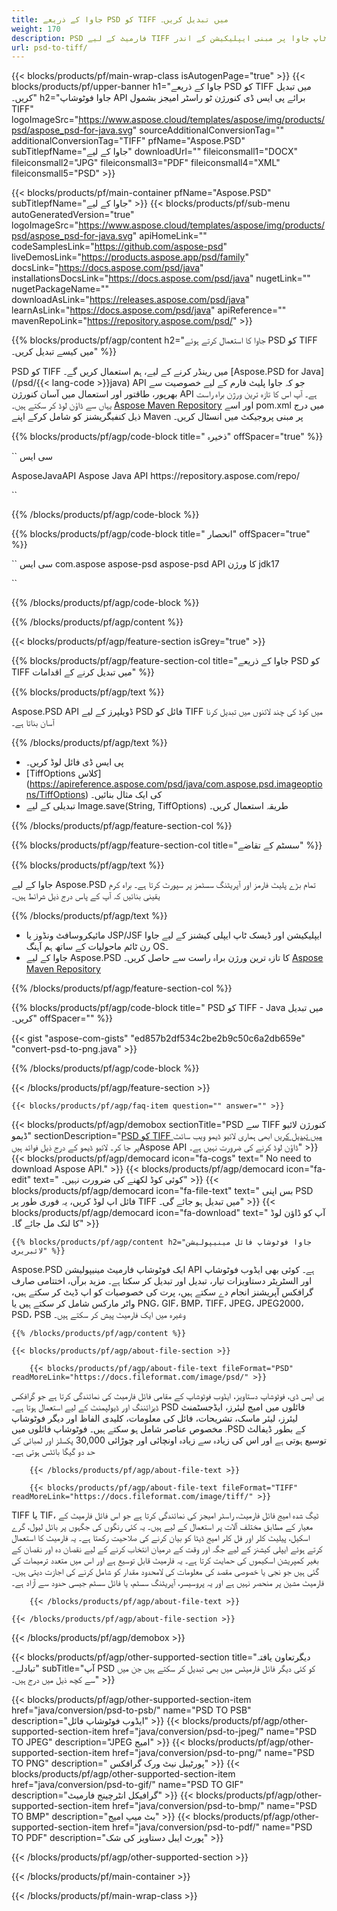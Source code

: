 ```yaml
---
title: جاوا کے ذریعے PSD کو TIFF میں تبدیل کریں۔
weight: 170
description: PSD فارمیٹ کے لیے TIFF فائل میں نمونہ جاوا کنورژن کوڈ۔ کسی بھی ویب یا ڈیسک ٹاپ جاوا پر مبنی ایپلیکیشن کے اندر PSD کو TIFF میں تبدیل کرنے کے لیے اس مثالی کوڈ کا استعمال کریں۔
url: psd-to-tiff/
---
```


{{< blocks/products/pf/main-wrap-class isAutogenPage="true" >}}
{{< blocks/products/pf/upper-banner h1="جاوا کے ذریعے PSD کو TIFF میں تبدیل کریں۔" h2="جاوا فوٹوشاپ API برائے پی ایس ڈی کنورژن ٹو ​​راسٹر امیجز بشمول TIFF" logoImageSrc="https://www.aspose.cloud/templates/aspose/img/products/psd/aspose_psd-for-java.svg" sourceAdditionalConversionTag="" additionalConversionTag="TIFF" pfName="Aspose.PSD" subTitlepfName="جاوا کے لیے" downloadUrl="" fileiconsmall1="DOCX" fileiconsmall2="JPG" fileiconsmall3="PDF" fileiconsmall4="XML" fileiconsmall5="PSD" >}}

{{< blocks/products/pf/main-container pfName="Aspose.PSD" subTitlepfName="جاوا کے لیے" >}}
{{< blocks/products/pf/sub-menu autoGeneratedVersion="true" logoImageSrc="https://www.aspose.cloud/templates/aspose/img/products/psd/aspose_psd-for-java.svg" apiHomeLink="" codeSamplesLink="https://github.com/aspose-psd" liveDemosLink="https://products.aspose.app/psd/family" docsLink="https://docs.aspose.com/psd/java" installationsDocsLink="https://docs.aspose.com/psd/java" nugetLink="" nugetPackageName="" downloadAsLink="https://releases.aspose.com/psd/java" learnAsLink="https://docs.aspose.com/psd/java" apiReference="" mavenRepoLink="https://repository.aspose.com/psd/" >}}

{{% blocks/products/pf/agp/content h2="جاوا کا استعمال کرتے ہوئے PSD کو TIFF میں کیسے تبدیل کریں۔" %}}

 PSD کو TIFF میں رینڈر کرنے کے لیے، ہم استعمال کریں گے۔
 [Aspose.PSD for Java](/psd/{{< lang-code >}}java)
 API جو کہ جاوا پلیٹ فارم کے لیے خصوصیت سے بھرپور، طاقتور اور استعمال میں آسان کنورژن API ہے۔ آپ اس کا تازہ ترین ورژن براہ راست یہاں سے ڈاؤن لوڈ کر سکتے ہیں۔
 [Aspose Maven Repository](https://repository.aspose.com/psd/)
 اور اسے pom.xml میں درج ذیل کنفیگریشنز کو شامل کرکے اپنے Maven پر مبنی پروجیکٹ میں انسٹال کریں۔

{{% blocks/products/pf/agp/code-block title=" ذخیرہ" offSpacer="true" %}}

`` سی ایس

<repository>
<id>AsposeJavaAPI</id>
<name> Aspose Java API</name>
<url>https://repository.aspose.com/repo/</url>
</repository>

``

{{% /blocks/products/pf/agp/code-block %}}

{{% blocks/products/pf/agp/code-block title=" انحصار" offSpacer="true" %}}

`` سی ایس
<dependency>
<groupId>com.aspose</groupId>
<artifactId>aspose-psd
aspose-psd API کا</artifactId>
<version> ورژن</version>
<classifier>jdk17</classifier>
</dependency>

``

{{% /blocks/products/pf/agp/code-block %}}

{{% /blocks/products/pf/agp/content %}}

{{< blocks/products/pf/agp/feature-section isGrey="true" >}}

{{% blocks/products/pf/agp/feature-section-col title="جاوا کے ذریعے PSD کو TIFF میں تبدیل کرنے کے اقدامات" %}}

{{% blocks/products/pf/agp/text %}}

 Aspose.PSD API ڈویلپرز کے لیے PSD فائل کو TIFF میں کوڈ کی چند لائنوں میں تبدیل کرنا آسان بناتا ہے۔

{{% /blocks/products/pf/agp/text %}}

- پی ایس ڈی فائل لوڈ کریں۔
- [TiffOptions کلاس] (https://apireference.aspose.com/psd/java/com.aspose.psd.imageoptions/TiffOptions) کی ایک مثال بنائیں۔
- تبدیلی کے لیے Image.save(String, TiffOptions) طریقہ استعمال کریں۔

{{% /blocks/products/pf/agp/feature-section-col %}}

{{% blocks/products/pf/agp/feature-section-col title="سسٹم کے تقاضے" %}}

{{% blocks/products/pf/agp/text %}}

 جاوا کے لیے Aspose.PSD تمام بڑے پلیٹ فارمز اور آپریٹنگ سسٹمز پر سپورٹ کرتا ہے۔ براہ کرم یقینی بنائیں کہ آپ کے پاس درج ذیل شرائط ہیں۔

{{% /blocks/products/pf/agp/text %}}

- مائیکروسافٹ ونڈوز یا JSP/JSF ایپلیکیشن اور ڈیسک ٹاپ ایپلی کیشنز کے لیے جاوا رن ٹائم ماحولیات کے ساتھ ہم آہنگ OS۔
- جاوا کے لیے Aspose.PSD کا تازہ ترین ورژن براہ راست سے حاصل کریں۔
 [Aspose Maven Repository](https://repository.aspose.com/psd/)

{{% /blocks/products/pf/agp/feature-section-col %}}

{{% blocks/products/pf/agp/code-block title=" PSD کو TIFF - Java میں تبدیل کریں۔" offSpacer="" %}}

{{< gist "aspose-com-gists" "ed857b2df534c2be2b9c50c6a2db659e" "convert-psd-to-png.java" >}}

{{% /blocks/products/pf/agp/code-block %}}

{{< /blocks/products/pf/agp/feature-section >}}

    {{< blocks/products/pf/agp/faq-item question="" answer="" >}}
 

<!-- aboutfile Starts -->

{{< blocks/products/pf/agp/demobox sectionTitle="PSD سے TIFF کنورژن لائیو ڈیمو" sectionDescription="[PSD کو TIFF میں تبدیل کریں](https://products.aspose.app/psd/conversion/psd-to-tiff) ابھی ہماری لائیو ڈیمو ویب سائٹ پر جا کر۔ لائیو ڈیمو کے درج ذیل فوائد ہیںAspose API ڈاؤن لوڈ کرنے کی ضرورت نہیں ہے۔" >}}
        {{< blocks/products/pf/agp/democard icon="fa-cogs" text=" No need to download Aspose API." >}}
        {{< blocks/products/pf/agp/democard icon="fa-edit" text=" کوئی کوڈ لکھنے کی ضرورت نہیں۔" >}}
        {{< blocks/products/pf/agp/democard icon="fa-file-text" text=" بس اپنی PSD فائل اپ لوڈ کریں، یہ فوری طور پر TIFF میں تبدیل ہو جائے گی۔" >}}
        {{< blocks/products/pf/agp/democard icon="fa-download" text=" آپ کو ڈاؤن لوڈ کا لنک مل جائے گا۔" >}}

    {{% blocks/products/pf/agp/content h2="جاوا فوٹوشاپ فائل مینیپولیشن لائبریری" %}}

 Aspose.PSD ایک فوٹوشاپ فارمیٹ مینیپولیشن API ہے۔ کوئی بھی ایڈوب فوٹوشاپ اور السٹریٹر دستاویزات تیار، تبدیل اور تبدیل کر سکتا ہے۔ مزید برآں، اختتامی صارف گرافکس آپریشنز انجام دے سکتے ہیں، پرت کی خصوصیات کو اپ ڈیٹ کر سکتے ہیں، واٹر مارکس شامل کر سکتے ہیں یا PNG، GIF، BMP، TIFF، JPEG، JPEG2000، PSD، PSB وغیرہ میں ایک فارمیٹ پیش کر سکتے ہیں۔



    {{% /blocks/products/pf/agp/content %}}

    {{< blocks/products/pf/agp/about-file-section >}}

        {{< blocks/products/pf/agp/about-file-text fileFormat="PSD" readMoreLink="https://docs.fileformat.com/image/psd/" >}}

پی ایس ڈی، فوٹوشاپ دستاویز، ایڈوب فوٹوشاپ کے مقامی فائل فارمیٹ کی نمائندگی کرتا ہے جو گرافکس ڈیزائننگ اور ڈیولپمنٹ کے لیے استعمال ہوتا ہے۔ PSD فائلوں میں امیج لیئرز، ایڈجسٹمنٹ لیئرز، لیئر ماسک، تشریحات، فائل کی معلومات، کلیدی الفاظ اور دیگر فوٹوشاپ مخصوص عناصر شامل ہو سکتے ہیں۔ فوٹوشاپ فائلوں میں .PSD کے بطور ڈیفالٹ توسیع ہوتی ہے اور اس کی زیادہ سے زیادہ اونچائی اور چوڑائی 30,000 پکسلز اور لمبائی کی حد دو گیگا بائٹس ہوتی ہے۔


        {{< /blocks/products/pf/agp/about-file-text >}}

        {{< blocks/products/pf/agp/about-file-text fileFormat="TIFF" readMoreLink="https://docs.fileformat.com/image/tiff/" >}}

TIFF یا TIF، ٹیگ شدہ امیج فائل فارمیٹ، راسٹر امیجز کی نمائندگی کرتا ہے جو اس فائل فارمیٹ کے معیار کے مطابق مختلف آلات پر استعمال کے لیے ہیں۔ یہ کئی رنگوں کی جگہوں پر بائل لیول، گرے اسکیل، پیلیٹ کلر اور فل کلر امیج ڈیٹا کو بیان کرنے کی صلاحیت رکھتا ہے۔ یہ فارمیٹ کا استعمال کرتے ہوئے ایپلی کیشنز کے لیے جگہ اور وقت کے درمیان انتخاب کرنے کے لیے نقصان دہ اور نقصان کے بغیر کمپریشن اسکیموں کی حمایت کرتا ہے۔ یہ فارمیٹ قابل توسیع ہے اور اس میں متعدد ترمیمات کی گئی ہیں جو نجی یا خصوصی مقصد کی معلومات کی لامحدود مقدار کو شامل کرنے کی اجازت دیتی ہیں۔ فارمیٹ مشین پر منحصر نہیں ہے اور یہ پروسیسر، آپریٹنگ سسٹم، یا فائل سسٹم جیسی حدود سے آزاد ہے۔


        {{< /blocks/products/pf/agp/about-file-text >}}

    {{< /blocks/products/pf/agp/about-file-section >}}

{{< /blocks/products/pf/agp/demobox >}}

<!-- aboutfile Ends -->

{{< blocks/products/pf/agp/other-supported-section title="دیگر ​​تعاون یافتہ تبادلے۔" subTitle="آپ PSD کو کئی دیگر فائل فارمیٹس میں بھی تبدیل کر سکتے ہیں جن میں سے کچھ ذیل میں درج ہیں۔" >}}

{{< blocks/products/pf/agp/other-supported-section-item href="java/conversion/psd-to-psb/" name="PSD TO PSB" description="ایڈوب فوٹوشاپ فائل" >}}
{{< blocks/products/pf/agp/other-supported-section-item href="java/conversion/psd-to-jpeg/" name="PSD TO JPEG" description="JPEG امیج" >}}
{{< blocks/products/pf/agp/other-supported-section-item href="java/conversion/psd-to-png/" name="PSD TO PNG" description=" پورٹیبل نیٹ ورک گرافکس" >}}
{{< blocks/products/pf/agp/other-supported-section-item href="java/conversion/psd-to-gif/" name="PSD TO GIF" description="گرافیکل انٹرچینج فارمیٹ" >}}
{{< blocks/products/pf/agp/other-supported-section-item href="java/conversion/psd-to-bmp/" name="PSD TO BMP" description="بٹ میپ امیج" >}}
{{< blocks/products/pf/agp/other-supported-section-item href="java/conversion/psd-to-pdf/" name="PSD TO PDF" description="پورٹ ایبل دستاویز کی شک" >}}

{{< /blocks/products/pf/agp/other-supported-section >}}

{{< /blocks/products/pf/main-container >}}
    
{{< /blocks/products/pf/main-wrap-class >}}
